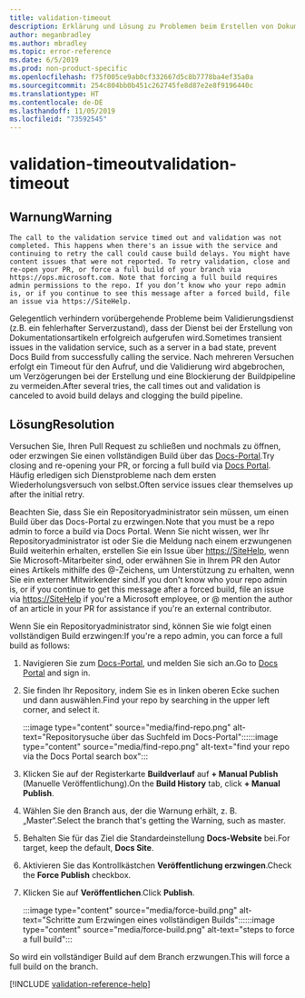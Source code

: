 ```yaml
---
title: validation-timeout
description: Erklärung und Lösung zu Problemen beim Erstellen von Dokumentationsartikeln – validation-timeout
author: meganbradley
ms.author: mbradley
ms.topic: error-reference
ms.date: 6/5/2019
ms.prod: non-product-specific
ms.openlocfilehash: f75f005ce9ab0cf332667d5c8b7778ba4ef35a0a
ms.sourcegitcommit: 254c804bb0b451c262745fe8d87e2e8f9196440c
ms.translationtype: HT
ms.contentlocale: de-DE
ms.lasthandoff: 11/05/2019
ms.locfileid: "73592545"
---
```

# <a name="validation-timeout"></a><span data-ttu-id="f8d8d-103">validation-timeout</span><span class="sxs-lookup"><span data-stu-id="f8d8d-103">validation-timeout</span></span>

## <a name="warning"></a><span data-ttu-id="f8d8d-104">Warnung</span><span class="sxs-lookup"><span data-stu-id="f8d8d-104">Warning</span></span>

`The call to the validation service timed out and validation was not completed. This happens when there's an issue with the service and continuing to retry the call could cause build delays. You might have content issues that were not reported. To retry validation, close and re-open your PR, or force a full build of your branch via https://ops.microsoft.com. Note that forcing a full build requires admin permissions to the repo. If you don’t know who your repo admin is, or if you continue to see this message after a forced build, file an issue via https://SiteHelp.`

<span data-ttu-id="f8d8d-105">Gelegentlich verhindern vorübergehende Probleme beim Validierungsdienst (z.B. ein fehlerhafter Serverzustand), dass der Dienst bei der Erstellung von Dokumentationsartikeln erfolgreich aufgerufen wird.</span><span class="sxs-lookup"><span data-stu-id="f8d8d-105">Sometimes transient issues in the validation service, such as a server in a bad state, prevent Docs Build from successfully calling the service.</span></span> <span data-ttu-id="f8d8d-106">Nach mehreren Versuchen erfolgt ein Timeout für den Aufruf, und die Validierung wird abgebrochen, um Verzögerungen bei der Erstellung und eine Blockierung der Buildpipeline zu vermeiden.</span><span class="sxs-lookup"><span data-stu-id="f8d8d-106">After several tries, the call times out and validation is canceled to avoid build delays and clogging the build pipeline.</span></span>

## <a name="resolution"></a><span data-ttu-id="f8d8d-107">Lösung</span><span class="sxs-lookup"><span data-stu-id="f8d8d-107">Resolution</span></span>

<span data-ttu-id="f8d8d-108">Versuchen Sie, Ihren Pull Request zu schließen und nochmals zu öffnen, oder erzwingen Sie einen vollständigen Build über das [Docs-Portal](https://ops.microsoft.com/#/).</span><span class="sxs-lookup"><span data-stu-id="f8d8d-108">Try closing and re-opening your PR, or forcing a full build via [Docs Portal](https://ops.microsoft.com/#/).</span></span> <span data-ttu-id="f8d8d-109">Häufig erledigen sich Dienstprobleme nach dem ersten Wiederholungsversuch von selbst.</span><span class="sxs-lookup"><span data-stu-id="f8d8d-109">Often service issues clear themselves up after the initial retry.</span></span>

<span data-ttu-id="f8d8d-110">Beachten Sie, dass Sie ein Repositoryadministrator sein müssen, um einen Build über das Docs-Portal zu erzwingen.</span><span class="sxs-lookup"><span data-stu-id="f8d8d-110">Note that you must be a repo admin to force a build via Docs Portal.</span></span> <span data-ttu-id="f8d8d-111">Wenn Sie nicht wissen, wer Ihr Repositoryadministrator ist oder Sie die Meldung nach einem erzwungenen Build weiterhin erhalten, erstellen Sie ein Issue über [https://SiteHelp](https://SiteHelp), wenn Sie Microsoft-Mitarbeiter sind, oder erwähnen Sie in Ihrem PR den Autor eines Artikels mithilfe des @-Zeichens, um Unterstützung zu erhalten, wenn Sie ein externer Mitwirkender sind.</span><span class="sxs-lookup"><span data-stu-id="f8d8d-111">If you don't know who your repo admin is, or if you continue to get this message after a forced build, file an issue via [https://SiteHelp](https://SiteHelp) if you're a Microsoft employee, or @ mention the author of an article in your PR for assistance if you're an external contributor.</span></span>

<span data-ttu-id="f8d8d-112">Wenn Sie ein Repositoryadministrator sind, können Sie wie folgt einen vollständigen Build erzwingen:</span><span class="sxs-lookup"><span data-stu-id="f8d8d-112">If you're a repo admin, you can force a full build as follows:</span></span>

1. <span data-ttu-id="f8d8d-113">Navigieren Sie zum [Docs-Portal](https://ops.microsoft.com/#/), und melden Sie sich an.</span><span class="sxs-lookup"><span data-stu-id="f8d8d-113">Go to [Docs Portal](https://ops.microsoft.com/#/) and sign in.</span></span>
1. <span data-ttu-id="f8d8d-114">Sie finden Ihr Repository, indem Sie es in linken oberen Ecke suchen und dann auswählen.</span><span class="sxs-lookup"><span data-stu-id="f8d8d-114">Find your repo by searching in the upper left corner, and select it.</span></span>

   <span data-ttu-id="f8d8d-115">:::image type="content" source="media/find-repo.png" alt-text="Repositorysuche über das Suchfeld im Docs-Portal":::</span><span class="sxs-lookup"><span data-stu-id="f8d8d-115">:::image type="content" source="media/find-repo.png" alt-text="find your repo via the Docs Portal search box":::</span></span>
1. <span data-ttu-id="f8d8d-116">Klicken Sie auf der Registerkarte **Buildverlauf** auf **+ Manual Publish** (Manuelle Veröffentlichung).</span><span class="sxs-lookup"><span data-stu-id="f8d8d-116">On the **Build History** tab, click **+ Manual Publish**.</span></span>
1. <span data-ttu-id="f8d8d-117">Wählen Sie den Branch aus, der die Warnung erhält, z. B. „Master“.</span><span class="sxs-lookup"><span data-stu-id="f8d8d-117">Select the branch that's getting the Warning, such as master.</span></span>
1. <span data-ttu-id="f8d8d-118">Behalten Sie für das Ziel die Standardeinstellung **Docs-Website** bei.</span><span class="sxs-lookup"><span data-stu-id="f8d8d-118">For target, keep the default, **Docs Site**.</span></span>
1. <span data-ttu-id="f8d8d-119">Aktivieren Sie das Kontrollkästchen **Veröffentlichung erzwingen**.</span><span class="sxs-lookup"><span data-stu-id="f8d8d-119">Check the **Force Publish** checkbox.</span></span>
1. <span data-ttu-id="f8d8d-120">Klicken Sie auf **Veröffentlichen**.</span><span class="sxs-lookup"><span data-stu-id="f8d8d-120">Click **Publish**.</span></span>

   <span data-ttu-id="f8d8d-121">:::image type="content" source="media/force-build.png" alt-text="Schritte zum Erzwingen eines vollständigen Builds":::</span><span class="sxs-lookup"><span data-stu-id="f8d8d-121">:::image type="content" source="media/force-build.png" alt-text="steps to force a full build":::</span></span>

<span data-ttu-id="f8d8d-122">So wird ein vollständiger Build auf dem Branch erzwungen.</span><span class="sxs-lookup"><span data-stu-id="f8d8d-122">This will force a full build on the branch.</span></span>

<!--make sure to add this file to your includes folder and verify the path-->
[!INCLUDE [validation-reference-help](includes/validation-reference-help.md)]
